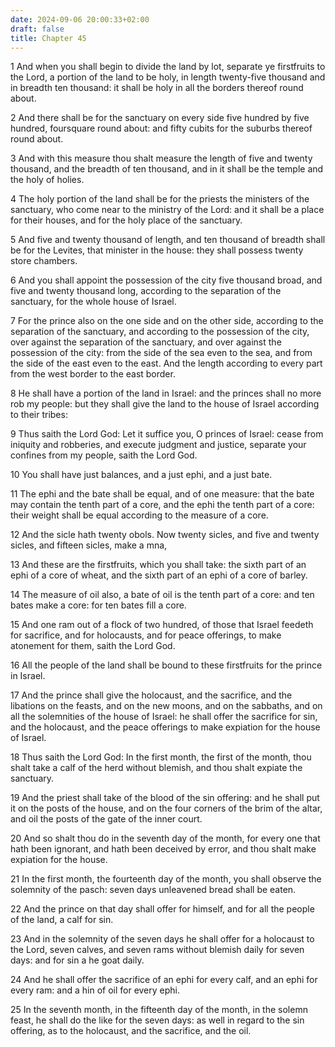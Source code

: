```yaml
---
date: 2024-09-06 20:00:33+02:00
draft: false
title: Chapter 45
---
```




1 And when you shall begin to divide the land by lot, separate ye firstfruits to the Lord, a portion of the land to be holy, in length twenty-five thousand and in breadth ten thousand: it shall be holy in all the borders thereof round about.

2 And there shall be for the sanctuary on every side five hundred by five hundred, foursquare round about: and fifty cubits for the suburbs thereof round about.

3 And with this measure thou shalt measure the length of five and twenty thousand, and the breadth of ten thousand, and in it shall be the temple and the holy of holies.

4 The holy portion of the land shall be for the priests the ministers of the sanctuary, who come near to the ministry of the Lord: and it shall be a place for their houses, and for the holy place of the sanctuary.

5 And five and twenty thousand of length, and ten thousand of breadth shall be for the Levites, that minister in the house: they shall possess twenty store chambers.

6 And you shall appoint the possession of the city five thousand broad, and five and twenty thousand long, according to the separation of the sanctuary, for the whole house of Israel.

7 For the prince also on the one side and on the other side, according to the separation of the sanctuary, and according to the possession of the city, over against the separation of the sanctuary, and over against the possession of the city: from the side of the sea even to the sea, and from the side of the east even to the east. And the length according to every part from the west border to the east border.

8 He shall have a portion of the land in Israel: and the princes shall no more rob my people: but they shall give the land to the house of Israel according to their tribes:

9 Thus saith the Lord God: Let it suffice you, O princes of Israel: cease from iniquity and robberies, and execute judgment and justice, separate your confines from my people, saith the Lord God.

10 You shall have just balances, and a just ephi, and a just bate.

11 The ephi and the bate shall be equal, and of one measure: that the bate may contain the tenth part of a core, and the ephi the tenth part of a core: their weight shall be equal according to the measure of a core.

12 And the sicle hath twenty obols. Now twenty sicles, and five and twenty sicles, and fifteen sicles, make a mna,

13 And these are the firstfruits, which you shall take: the sixth part of an ephi of a core of wheat, and the sixth part of an ephi of a core of barley.

14 The measure of oil also, a bate of oil is the tenth part of a core: and ten bates make a core: for ten bates fill a core.

15 And one ram out of a flock of two hundred, of those that Israel feedeth for sacrifice, and for holocausts, and for peace offerings, to make atonement for them, saith the Lord God.

16 All the people of the land shall be bound to these firstfruits for the prince in Israel.

17 And the prince shall give the holocaust, and the sacrifice, and the libations on the feasts, and on the new moons, and on the sabbaths, and on all the solemnities of the house of Israel: he shall offer the sacrifice for sin, and the holocaust, and the peace offerings to make expiation for the house of Israel.

18 Thus saith the Lord God: In the first month, the first of the month, thou shalt take a calf of the herd without blemish, and thou shalt expiate the sanctuary.

19 And the priest shall take of the blood of the sin offering: and he shall put it on the posts of the house, and on the four corners of the brim of the altar, and oil the posts of the gate of the inner court.

20 And so shalt thou do in the seventh day of the month, for every one that hath been ignorant, and hath been deceived by error, and thou shalt make expiation for the house.

21 In the first month, the fourteenth day of the month, you shall observe the solemnity of the pasch: seven days unleavened bread shall be eaten.

22 And the prince on that day shall offer for himself, and for all the people of the land, a calf for sin.

23 And in the solemnity of the seven days he shall offer for a holocaust to the Lord, seven calves, and seven rams without blemish daily for seven days: and for sin a he goat daily.

24 And he shall offer the sacrifice of an ephi for every calf, and an ephi for every ram: and a hin of oil for every ephi.

25 In the seventh month, in the fifteenth day of the month, in the solemn feast, he shall do the like for the seven days: as well in regard to the sin offering, as to the holocaust, and the sacrifice, and the oil.

